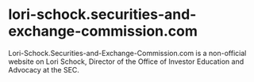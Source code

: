 # lori-schock.securities-and-exchange-commission.com
Lori-Schock.Securities-and-Exchange-Commission.com is a non-official website on Lori Schock, Director of the Office of Investor Education and Advocacy at the SEC.
